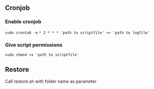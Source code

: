 ## Cronjob
### Enable cronjob
`sudo crontab -e`
`* 2 * * * 'path to scriptfile' >> 'path to logfile'`

### Give script permissions
`sudo chmod +x 'path to scriptfile'`

## Restore
Call restore.sh with folder name as parameter